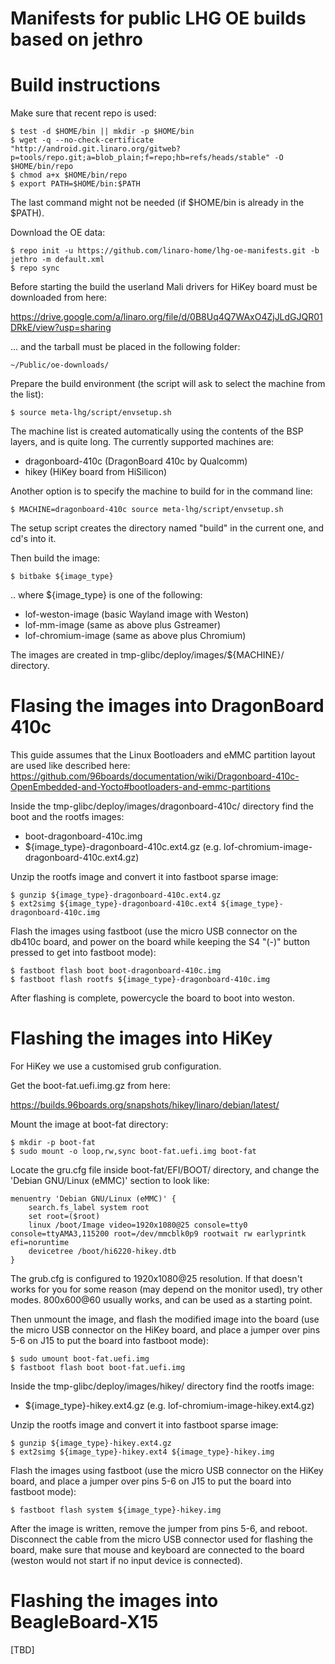 # Manifests for public LHG OE builds based on jethro

# Build instructions
Make sure that recent repo is used:
```
$ test -d $HOME/bin || mkdir -p $HOME/bin
$ wget -q --no-check-certificate "http://android.git.linaro.org/gitweb?p=tools/repo.git;a=blob_plain;f=repo;hb=refs/heads/stable" -O $HOME/bin/repo
$ chmod a+x $HOME/bin/repo
$ export PATH=$HOME/bin:$PATH
```
The last command might not be needed (if $HOME/bin is already in the $PATH).

Download the OE data:
```
$ repo init -u https://github.com/linaro-home/lhg-oe-manifests.git -b jethro -m default.xml
$ repo sync
```
Before starting the build the userland Mali drivers for HiKey board must be
downloaded from here:

https://drive.google.com/a/linaro.org/file/d/0B8Uq4Q7WAxO4ZjJLdGJQR01DRkE/view?usp=sharing

... and the tarball must be placed in the following folder:
```
~/Public/oe-downloads/
```
Prepare the build environment (the script will ask to select the machine
from the list):
```
$ source meta-lhg/script/envsetup.sh
```
The machine list is created automatically using the contents of the BSP
layers, and is quite long. The currently supported machines are:
* dragonboard-410c
  (DragonBoard 410c by Qualcomm)
* hikey
  (HiKey board from HiSilicon)

Another option is to specify the machine to build for in the command line:
```
$ MACHINE=dragonboard-410c source meta-lhg/script/envsetup.sh
```
The setup script creates the directory named "build" in the current one, and
cd's into it.

Then build the image:
```
$ bitbake ${image_type}
```
.. where ${image_type} is one of the following:
* lof-weston-image (basic Wayland image with Weston)
* lof-mm-image (same as above plus Gstreamer)
* lof-chromium-image (same as above plus Chromium)

The images are created in tmp-glibc/deploy/images/${MACHINE}/ directory.

# Flasing the images into DragonBoard 410c
This guide assumes that the Linux Bootloaders and eMMC partition layout are
used like described here:
https://github.com/96boards/documentation/wiki/Dragonboard-410c-OpenEmbedded-and-Yocto#bootloaders-and-emmc-partitions

Inside the tmp-glibc/deploy/images/dragonboard-410c/ directory find the boot and the rootfs images:
* boot-dragonboard-410c.img
* ${image_type}-dragonboard-410c.ext4.gz (e.g. lof-chromium-image-dragonboard-410c.ext4.gz)

Unzip the rootfs image and convert it into fastboot sparse image:
```
$ gunzip ${image_type}-dragonboard-410c.ext4.gz
$ ext2simg ${image_type}-dragonboard-410c.ext4 ${image_type}-dragonboard-410c.img
```
Flash the images using fastboot (use the micro USB connector on the db410c board, and power on the board while keeping the S4 "(-)" button pressed to get into fastboot mode):
```
$ fastboot flash boot boot-dragonboard-410c.img
$ fastboot flash rootfs ${image_type}-dragonboard-410c.img
```
After flashing is complete, powercycle the board to boot into weston.

# Flashing the images into HiKey
For HiKey we use a customised grub configuration.

Get the boot-fat.uefi.img.gz from here:

https://builds.96boards.org/snapshots/hikey/linaro/debian/latest/

Mount the image at boot-fat directory:
```
$ mkdir -p boot-fat
$ sudo mount -o loop,rw,sync boot-fat.uefi.img boot-fat
```
Locate the gru.cfg file inside boot-fat/EFI/BOOT/ directory, and change the
'Debian GNU/Linux (eMMC)' section to look like:
```
menuentry 'Debian GNU/Linux (eMMC)' {
    search.fs_label system root
    set root=($root)
    linux /boot/Image video=1920x1080@25 console=tty0 console=ttyAMA3,115200 root=/dev/mmcblk0p9 rootwait rw earlyprintk efi=noruntime
    devicetree /boot/hi6220-hikey.dtb
}
```
The grub.cfg is configured to 1920x1080@25 resolution. If that doesn't works
for you for some reason (may depend on the monitor used), try other modes.
800x600@60 usually works, and can be used as a starting point.

Then unmount the image, and flash the modified image into the board (use the
micro USB connector on the HiKey board, and place a jumper over pins 5-6 on J15
to put the board into fastboot mode):
```
$ sudo umount boot-fat.uefi.img
$ fastboot flash boot boot-fat.uefi.img
```
Inside the tmp-glibc/deploy/images/hikey/ directory find the rootfs image:
* ${image_type}-hikey.ext4.gz (e.g. lof-chromium-image-hikey.ext4.gz)

Unzip the rootfs image and convert it into fastboot sparse image:
```
$ gunzip ${image_type}-hikey.ext4.gz
$ ext2simg ${image_type}-hikey.ext4 ${image_type}-hikey.img
```
Flash the images using fastboot (use the micro USB connector on the HiKey board,
 and place a jumper over pins 5-6 on J15 to put the board into fastboot mode):
```
$ fastboot flash system ${image_type}-hikey.img
```
After the image is written, remove the jumper from pins 5-6, and reboot.
Disconnect the cable from the micro USB connector used for flashing the board,
make sure that mouse and keyboard are connected to the board (weston would not
start if no input device is connected).

# Flashing the images into BeagleBoard-X15
[TBD]

